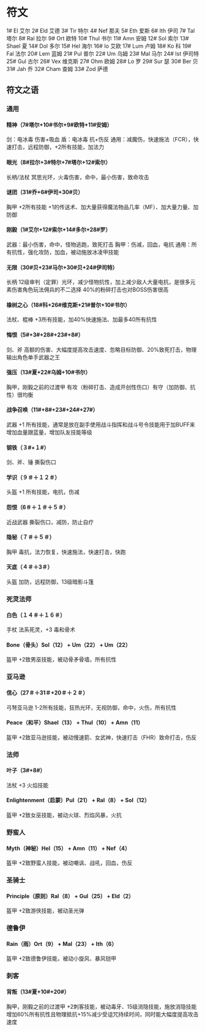 # 符文

1# El 艾尔
2# Eld 艾德
3# Tir 特尔
4# Nef 那夫
5# Eth 爱斯
6# Ith 伊司
7# Tal 塔尔
8# Ral 拉尔
9# Ort 欧特
10# Thul 书尔
11# Amn 安姆
12# Sol 索尔
13# Shael 夏
14# Dol 多尔
15# Hel 海尔
16# Io 艾欧
17# Lum 卢姆
18# Ko 科
19# Fal 法尔
20# Lem 蓝姆
21# Pul 普尔
22# Um 乌姆
23# Mal 马尔
24# Ist 伊司特
25# Gul 古尔
26# Vex 维克斯
27# Ohm 欧姆
28# Lo 罗
29# Sur 瑟
30# Ber 贝
31# Jah 乔
32# Cham 查姆
33# Zod 萨德

## 符文之语
### 通用
#### 精神（7#塔尔+10#书尔+9#欧特+11#安姆）
剑：电冰毒 伤害+吸血
盾：电冰毒 抗+伤反
通用：减魔伤，快速施法（FCR），快速打击，远程防御，+2所有技能，加法力

#### 眼光（8#拉尔+3#特尔+7#塔尔+12#索尔）
长柄/法杖
冥思光环，火毒伤害，命中，最小伤害，致命攻击

#### 谜团（31#乔+6#伊司+30#贝）
胸甲
+2所有技能 +1的传送术、加大量获得魔法物品几率（MF）、加大量力量、加防御

#### 刚毅（1#艾尔+12#索尔+14#多尔+28#罗）
武器：最小伤害，命中，怪物逃跑，致死打击
胸甲：伤减，回血，电抗
通用：所有抗性，强化攻防，加血，被动施放冰凌甲技能

#### 无限（30#贝+23#马尔+30#贝+24#伊司特）
长柄
12级审判（定罪）光环，减少怪物抗性，加上减少敌人大量电抗，是很多元素伤害角色玩法佣兵的不二选择
40%的粉碎打击也对BOSS伤害很高

#### 橡树之心（18#科+26#维克斯+21#普尔+10#书尔）
法杖、棍棒
+3所有技能，加40%快速施法、加最多40所有抗性

#### 悔恨（5#+3#+28#+23#+8#）
剑、斧
高额的伤害、大幅度提高攻击速度、忽略目标防御、20%致死打击，物理输出角色单手武器之王

#### 强压（13#夏+22#乌姆+10#书尔）
胸甲，刚毅之前的过渡甲
有攻（粉碎打击、造成开创性伤口）有守（加防御、抗性）很均衡

#### 战争召唤（11#+8#+23#+24#+27#）
武器
+1 所有技能，通常是放在副手使用战斗指挥和战斗号令技能用于加BUFF来增加血量跟蓝量，增加队友技能等级

#### 钢铁（３#+１#）
剑、斧、锤
撕裂伤口

#### 学识（９＃＋１２＃）
头盔
+1 所有技能，电抗，伤减

#### 怨恨（6＃＋１＃＋５＃）
近战武器
撕裂伤口，减防，防止自疗

#### 隐秘（７＃＋５＃）
胸甲
毒抗，法力恢复，快速施法，快速打击，快跑

#### 天底（４＃＋3＃）
头盔
加防，远程防御，13级暗影斗篷

### 死灵法师
#### 白色（１４＃＋１６＃）
手杖
法系死灵，+3 毒和骨术

#### Bone（骨头）Sol（12） + Um（22） + Um（22）
盔甲
+2致男巫技能，被动骨矛骨墙，所有抗性

### 亚马逊
#### 信心（27＃＋31＃+20＃＋２＃）
弓弩亚马逊
1-2所有技能，狂热光环，无视防御，命中，火伤，所有抗性

#### Peace（和平）Shael（13） + Thul（10） + Amn（11）
盔甲
+2致亚马逊技能，被动慢速箭、女武神，快速打击（FHR）致命打击，伤反

### 法师
#### 叶子（3#+8#）
法杖
+3 火焰技能

#### Enlightenment（启蒙）Pul（21） + Ral（8） + Sol（12）
盔甲
+2致女巫技能，被动火球、烈焰风暴，火抗

### 野蛮人
#### Myth（神秘）Hel（15） + Amn（11） + Nef（4）
盔甲
+2致野蛮人技能，被动嘲讽、战吼，回血，伤反

### 圣骑士
#### Principle（原则）Ral（8） + Gul（25） + Eld（2）
盔甲
+2致游侠技能，被动圣光弹

### 德鲁伊
#### Rain（雨）Ort（9） + Mal（23） + Ith（6）
盔甲
+2致德鲁伊技能，被动小旋风、暴风铠甲

### 刺客
#### 背叛（13#夏+10#+20#）
胸甲，刚毅之前的过渡甲
+2刺客技能，被动毒牙、15级消隐技能，施放消隐技能增加60%所有抗性且物理抵抗+15%减少受诅咒持续时间，同时能大幅度提高攻击速度

